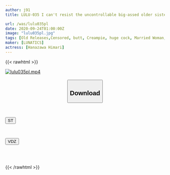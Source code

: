 ```yaml
---
author: j91
title: LULU-035 I can't resist the uncontrollable big-assed older sister of a pushy married woman who lives in the same apartment wearing a tight dress that seduces me without even realizing it, so I immediately cum inside her every day ~ Himari Kinoshita

url: /was/lulu035pl
date: 2020-09-24T01:00:00Z
image: "lulu035pl.jpg"
tags: [Old Releases,Censored, butt, Creampie, huge cock, Married Woman, Slender, Solowork]
maker: [LUNATICS]
actress: [Hanazawa Himari]
---
```



{{< rawhtml >}}

<div class="video" data-videoid="AArm4KAQV4CGPm">
    <a href="javascript:;">
        <img src="/was/lulu035pl/lulu035pl.jpg" width="WIDTH" height="HEIGHT" alt="lulu035pl.mp4" loading="lazy">
    </a>
</div>

<script type="text/javascript" src="https://j91.asia/asset/on-demand-st.js"></script>

<br>
  <link rel="stylesheet" href="https://j91.asia/asset/bs5.css">
  
  <center>
  <button class="btn btn-primary" type="button" data-bs-toggle="collapse" data-bs-target=".multi-collapse" aria-expanded="false" aria-controls="multiCollapseExample1 multiCollapseExample2"><h2>Download</h2></button></center>
</p>
<div class="row">
  <div class="col">
    <div class="collapse multi-collapse" id="multiCollapseExample1">
      <div class="card card-body">
	      	      <br>
<div class="buttons">  
<p><a href="https://streamtape.to/v/AArm4KAQV4CGPm" target="_blank"><button class="btn-hover color-3"><i class="fa fa-download"></i> ST</button></a></p></div>
    </div>
  </div>
</div>
  <div class="col">
    <div class="collapse multi-collapse" id="multiCollapseExample2">
      <div class="card card-body">
	      <br>
<div class="buttons">
<p><a href="https://vidoza.net/o72s9ct9721s" target="_blank"><button class="btn-hover color-1"><i class="fa fa-download"></i> VDZ</button></a></p></div>
<br><br>
      </div>
    </div>
  </div>
</div>

{{< /rawhtml >}}